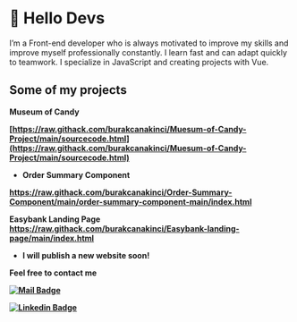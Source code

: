 # 🚀 Hello Devs

I’m a Front-end developer who is always motivated to improve my skills and improve myself professionally constantly. I learn fast and can adapt quickly to teamwork. I specialize in JavaScript and creating projects with Vue.

## Some of my projects

<b><b>Museum of Candy<b><b>

[https://raw.githack.com/burakcanakinci/Muesum-of-Candy-Project/main/sourcecode.html](https://raw.githack.com/burakcanakinci/Muesum-of-Candy-Project/main/sourcecode.html)

- <b>Order Summary Component<b>

https://raw.githack.com/burakcanakinci/Order-Summary-Component/main/order-summary-component-main/index.html

<b><b>Easybank Landing Page<b><b>
https://raw.githack.com/burakcanakinci/Easybank-landing-page/main/index.html

- <b>I will publish a new website soon!<b>

Feel free to contact me

[![Mail Badge](https://img.shields.io/badge/email-c14438?style=for-the-badge&logo=Gmail&logoColor=white&link=mailto:burakakinci.bca@gmail.com)](mailto:burakakinci.bca@gmail.com)

[![Linkedin Badge](https://img.shields.io/badge/linkedin-%230077B5.svg?&style=for-the-badge&logo=linkedin&logoColor=white)](https://www.linkedin.com/in/burakcanakinci/)

